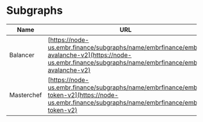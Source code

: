# Subgraphs

| Name | URL | Playground |
| ---- | --- | ---------- |
| Balancer | [https://node-us.embr.finance/subgraphs/name/embrfinance/embr-avalanche-v2](https://node-us.embr.finance/subgraphs/name/embrfinance/embr-avalanche-v2) | [https://node-us.embr.finance/subgraphs/name/embrfinance/embr-avalanche-v2/graphql](https://node-us.embr.finance/subgraphs/name/embrfinance/embr-avalanche-v2/graphql) |
| Masterchef | [https://node-us.embr.finance/subgraphs/name/embrfinance/embr-token-v2](https://node-us.embr.finance/subgraphs/name/embrfinance/embr-token-v2) | [https://node-us.embr.finance/subgraphs/name/embrfinance/embr-token-v2/graphql](https://node-us.embr.finance/subgraphs/name/embrfinance/embr-token-v2/graphql) |